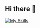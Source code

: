 ## Hi there 👋
[![My Skills](https://skillicons.dev/icons?i=js,html,css,java,mongodb,mysql,nodejs,postgres,py,react,spring,tailwind,ts&perline=5)](https://skillicons.dev)
<!--
**Richie-excel/Richie-excel** is a ✨ _special_ ✨ repository because its `README.md` (this file) appears on your GitHub profile.

Here are some ideas to get you started:

- 🔭 I’m currently working on ...
- 🌱 I’m currently learning ...
- 👯 I’m looking to collaborate on ...
- 🤔 I’m looking for help with ...
- 💬 Ask me about ...
- 📫 How to reach me: ...
- 😄 Pronouns: ...
- ⚡ Fun fact: ...
-->
